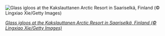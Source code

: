 
![Glass igloos at the Kakslauttanen Arctic Resort in Saariselkä, Finland (© Lingxiao Xie/Getty Images)](https://cn.bing.com//th?id=OHR.GlassIgloos_EN-US4753593580_1920x1080.jpg&rf=LaDigue_1920x1080.jpg&pid=hp)

*[Glass igloos at the Kakslauttanen Arctic Resort in Saariselkä, Finland (© Lingxiao Xie/Getty Images)](https://www.bing.com/search?q=saariselka+finland&form=hpcapt&filters=HpDate%3a%2220210116_0800%22)*
